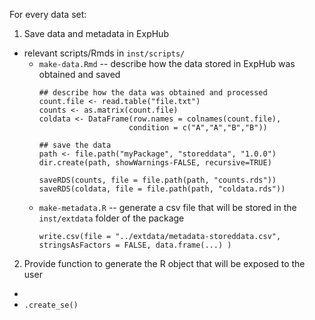 For every data set:

1. Save data and metadata in ExpHub
  - relevant scripts/Rmds in `inst/scripts/`
    - `make-data.Rmd` -- describe how the data stored in ExpHub was obtained and saved
        ```
        ## describe how the data was obtained and processed
        count.file <- read.table("file.txt")
        counts <- as.matrix(count.file)
        coldata <- DataFrame(row.names = colnames(count.file),
                            condition = c("A","A","B","B"))
                            
        ## save the data
        path <- file.path("myPackage", "storeddata", "1.0.0")
        dir.create(path, showWarnings-FALSE, recursive=TRUE)
        
        saveRDS(counts, file = file.path(path, "counts.rds"))
        saveRDS(coldata, file = file.path(path, "coldata.rds"))
        ```
    - `make-metadata.R` -- generate a csv file that will be stored in the `inst/extdata` folder of the package
        ```
        write.csv(file = "../extdata/metadata-storeddata.csv", stringsAsFactors = FALSE, data.frame(...) )
        ```
2. Provide function to generate the R object that will be exposed to the user
  - 
  - `.create_se()`
